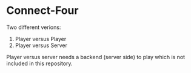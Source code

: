 # Connect-Four
Two different verions:
1) Player versus Player
2) Player versus Server 

Player versus server needs a backend (server side) to play which is not included in this repository.
